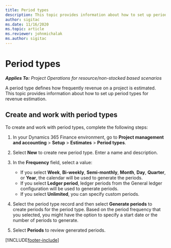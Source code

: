 ```yaml
---
title: Period types
description: This topic provides information about how to set up period types for revenue estimation.
author: sigitac
ms.date: 11/16/2020
ms.topic: article
ms.reviewer: johnmichalak
ms.author: sigitac
---
```


# Period types

_**Applies To:** Project Operations for resource/non-stocked based scenarios_

A period type defines how frequently revenue on a project is estimated. This topic provides information about how to set up period types for revenue estimation. 

## Create and work with period types
To create and work with period types, complete the following steps:

1. In your Dynamics 365 Finance environment, go to **Project management and accounting** > **Setup** > **Estimates** > **Period types**.
2. Select **New** to create new period type. Enter a name and description.
3. In the **Frequency** field, select a value:

    - If you select **Week**, **Bi-weekly**, **Semi-monthly**, **Month**, **Day**, **Quarter**, or **Year**, the calendar will be used to generate the periods. 
    - If you select **Ledger period**, ledger periods from the General ledger configuration will be used to generate periods.
    - If you select **Unlimited**, you can specify custom periods.
4. Select the period type record and then select **Generate periods** to create periods for the period type. Based on the period frequency that you selected, you might have the option to specify a start date or the number of periods to generate.
5. Select **Periods** to review generated periods.



[!INCLUDE[footer-include](../includes/footer-banner.md)]